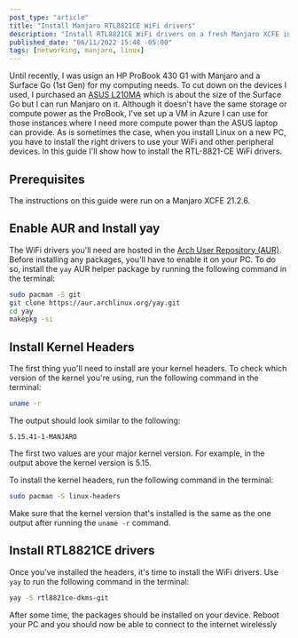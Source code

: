 ```yaml
---
post_type: "article" 
title: "Install Manjaro RTL8821CE WiFi drivers"
description: "Install RTL8821CE WiFi drivers on a fresh Manjaro XCFE install using AUR"
published_date: "06/11/2022 15:48 -05:00"
tags: [networking, manjaro, linux]
---
```


Until recently, I was usign an HP ProBook 430 G1 with Manjaro and a Surface Go (1st Gen) for my computing needs. To cut down on the devices I used, I purchased an [ASUS L210MA](https://www.asus.com/us/laptops/for-home/everyday-use/asus-l210/) which is about the size of the Surface Go but I can run Manjaro on it. Although it doesn't have the same storage or compute power as the ProBook, I've set up a VM in Azure I can use for those instances where I need more compute power than the ASUS laptop can provide. As is sometimes the case, when you install Linux on a new PC, you have to install the right drivers to use your WiFi and other peripheral devices. In this guide I'll show how to install the RTL-8821-CE WiFi drivers.

## Prerequisites

The instructions on this guide were run on a Manjaro XCFE 21.2.6.

## Enable AUR and Install yay

The WiFi drivers you'll need are hosted in the [Arch User Repository (AUR)](https://aur.archlinux.org/). Before installing any packages, you'll have to enable it on your PC. To do so, install the `yay` AUR helper package by running the following command in the terminal:

```bash
sudo pacman -S git
git clone https://aur.archlinux.org/yay.git
cd yay
makepkg -si
```

## Install Kernel Headers

The first thing yuo'll need to install are your kernel headers. To check which version of the kernel you're using, run the following command in the terminal:

```bash
uname -r
```

The output should look similar to the following:

```text
5.15.41-1-MANJARO
```

The first two values are your major kernel version. For example, in the output above the kernel version is 5.15.

To install the kernel headers, run the following command in the terminal:

```bash
sudo pacman -S linux-headers
```

Make sure that the kernel version that's installed is the same as the one output after running the `uname -r` command. 

## Install RTL8821CE drivers

Once you've installed the headers, it's time to install the WiFi drivers. Use `yay` to run the following command in the terminal:

```bash
yay -S rtl8821ce-dkms-git
```

After some time, the packages should be installed on your device. Reboot your PC and you should now be able to connect to the internet wirelessly
